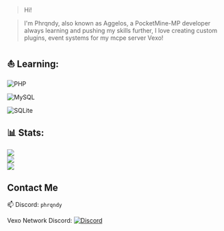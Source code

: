 > Hi!

> I'm Phrqndy, also known as Aggelos, 
> a PocketMine-MP developer always learning and pushing my skills further,
> I love creating custom plugins, event systems for my mcpe server Vexo!









>

## ⛵️ Learning:

 ![PHP](https://img.shields.io/badge/php-%23777BB4.svg?style=for-the-badge&logo=php&logoColor=white)

 
 ![MySQL](https://img.shields.io/badge/mysql-4479A1.svg?style=for-the-badge&logo=mysql&logoColor=white)
 
 ![SQLite](https://img.shields.io/badge/sqlite-%2307405e.svg?style=for-the-badge&logo=sqlite&logoColor=white)







## 📊 Stats:
![](https://github-readme-stats.vercel.app/api?username=phrqndy&theme=dark&hide_border=false&include_all_commits=false&count_private=true)<br/>
![](https://github-readme-streak-stats.herokuapp.com/?user=phrqndy&theme=dark&hide_border=false)<br/>
![](https://github-readme-stats.vercel.app/api/top-langs/?username=phrqndy&theme=dark&hide_border=false&include_all_commits=false&count_private=true&layout=compact)





## Contact Me  
📫 Discord: `phrqndy`  

Vexo Network Discord:
[![Discord](https://img.shields.io/badge/Discord-%237289DA.svg?logo=discord&logoColor=white)](https://discord.gg/9yE66dUdKF)